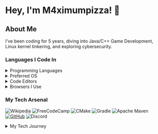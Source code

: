 # Hey, I'm M4ximumpizza! 👋

## About Me
I've been coding for 5 years, diving into Java/C++ Game Development, Linux kernel tinkering, and exploring cybersecurity.

### Languages I Code In
<details>
  <summary>Programming Languages</summary>

  ![Top Languages](https://github-readme-stats.vercel.app/api/top-langs/?username=m4ximumpizza&langs_count=8)
  ![C++](https://img.shields.io/badge/c++-%2300599C.svg?style=for-the-badge&logo=c%2B%2B&logoColor=white)
  ![C](https://img.shields.io/badge/c-%2300599C.svg?style=for-the-badge&logo=c&logoColor=white)
  ![Java](https://img.shields.io/badge/java-%23ED8B00.svg?style=for-the-badge&logo=openjdk&logoColor=white)
  ![Kotlin](https://img.shields.io/badge/kotlin-%237F52FF.svg?style=for-the-badge&logo=kotlin&logoColor=white)
  ![AssemblyScript](https://img.shields.io/badge/assembly%20script-%23000000.svg?style=for-the-badge&logo=assemblyscript&logoColor=white)
</details>

<details>
  <summary>Preferred OS</summary>

  ![Arch Linux](https://img.shields.io/badge/Arch%20Linux-1793D1?logo=arch-linux&logoColor=fff&style=for-the-badge)
  ![Windows 11](https://img.shields.io/badge/Windows%2011-%230079d5.svg?style=for-the-badge&logo=Windows%2011&logoColor=white)
</details>

<details>
  <summary>Code Editors</summary>

  ![Neovim](https://img.shields.io/badge/NeoVim-%2357A143.svg?&style=for-the-badge&logo=neovim&logoColor=white)
  ![IntelliJ IDEA](https://img.shields.io/badge/IntelliJIDEA-000000.svg?style=for-the-badge&logo=intellij-idea&logoColor=white)
  ![Eclipse](https://img.shields.io/badge/Eclipse-FE7A16.svg?style=for-the-badge&logo=Eclipse&logoColor=white)
</details>

<details>
  <summary>Browsers I Use</summary>
  
  ![Firefox](https://img.shields.io/badge/Firefox-FF7139?style=for-the-badge&logo=Firefox-Browser&logoColor=white)
  ![Tor](https://img.shields.io/badge/Tor-7D4698?style=for-the-badge&logo=Tor-Browser&logoColor=white)
  ![Google](https://img.shields.io/badge/google-4285F4?style=for-the-badge&logo=google&logoColor=white)
</details>

### My Tech Arsenal
![Wikipedia](https://img.shields.io/badge/Wikipedia-%23000000.svg?style=for-the-badge&logo=wikipedia&logoColor=white)
![FreeCodeCamp](https://img.shields.io/badge/Freecodecamp-%23123.svg?&style=for-the-badge&logo=freecodecamp&logoColor=green)
![CMake](https://img.shields.io/badge/CMake-%23008FBA.svg?style=for-the-badge&logo=cmake&logoColor=white)
![Gradle](https://img.shields.io/badge/Gradle-02303A.svg?style=for-the-badge&logo=Gradle&logoColor=white)
![Apache Maven](https://img.shields.io/badge/Apache%20Maven-C71A36?style=for-the-badge&logo=Apache%20Maven&logoColor=white)
[![GitHub](https://img.shields.io/badge/github-%23121011.svg?style=for-the-badge&logo=github&logoColor=white)](https://github.com/m4ximumpizza)
![Discord](https://img.shields.io/badge/Discord-%235865F2.svg?style=for-the-badge&logo=discord&logoColor=white)

<details>
  <summary>My Tech Journey</summary>
  Five years ago, my journey began with an introduction to Code.org. I delved into the essentials of web development—mastering HTML, CSS, and Javascript during the summer of 2018. Those initial steps led me to craft starter class websites and gain a fundamental understanding of browser mechanisms.

  During the subsequent winter, my curiosity led me to Linux, where I immersed myself in comprehending the Linux kernel. This exploration taught me the intricacies of Bash and the infrastructure of Linux, sparking my interest in unraveling the inner workings of computers.

  For the next three years, I delved deep into understanding computer architecture and functionality. In December 2021, I ventured into Scratch and began constructing Geometry Dash levels. Simultaneously, I ventured into Python, employing it to program levels and mods for Geometry Dash—a passion that      endures to this day.

  In the summer of 2022, I expanded my programming repertoire by mastering Java and Kotlin. This knowledge propelled me into exploring the mechanics of Minecraft, where I engaged with Mojang's projects, delving into Brigadier and DatafixerUpper.

  Continuing this journey, in spring 2023, I embraced a deeper dive into Computer Science, delving into the intricacies of C++. Presently, I'm engrossed in learning Cyber Security, understanding the LLVM compiler infrastructure, and actively contributing to a Java Library within the FCCL project.

  It's an ongoing adventure—one that constantly evolves as I explore new realms and deepen my understanding of the digital landscape.
</details>
